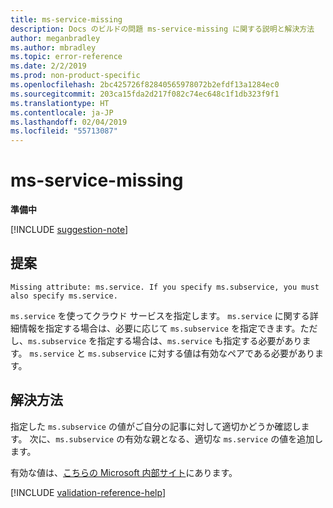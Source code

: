 ```yaml
---
title: ms-service-missing
description: Docs のビルドの問題 ms-service-missing に関する説明と解決方法
author: meganbradley
ms.author: mbradley
ms.topic: error-reference
ms.date: 2/2/2019
ms.prod: non-product-specific
ms.openlocfilehash: 2bc425726f82840565978072b2efdf13a1284ec0
ms.sourcegitcommit: 203ca15fda2d217f082c74ec648c1f1db323f9f1
ms.translationtype: HT
ms.contentlocale: ja-JP
ms.lasthandoff: 02/04/2019
ms.locfileid: "55713087"
---
```

# <a name="ms-service-missing"></a>ms-service-missing

**準備中**

[!INCLUDE [suggestion-note](includes/suggestion-note.md)]

## <a name="suggestion"></a>提案

`Missing attribute: ms.service. If you specify ms.subservice, you must also specify ms.service.`

`ms.service` を使ってクラウド サービスを指定します。 `ms.service` に関する詳細情報を指定する場合は、必要に応じて `ms.subservice` を指定できます。ただし、`ms.subservice` を指定する場合は、`ms.service` も指定する必要があります。 `ms.service` と `ms.subservice` に対する値は有効なペアである必要があります。

## <a name="resolution"></a>解決方法

指定した `ms.subservice` の値がご自分の記事に対して適切かどうか確認します。 次に、`ms.subservice` の有効な親となる、適切な `ms.service` の値を追加します。

有効な値は、[こちらの Microsoft 内部サイト](https://docsmetadatatool.azurewebsites.net/whitelists)にあります。

<!--make sure to add this file to your includes folder and verify the path-->
[!INCLUDE [validation-reference-help](includes/validation-reference-help.md)]
